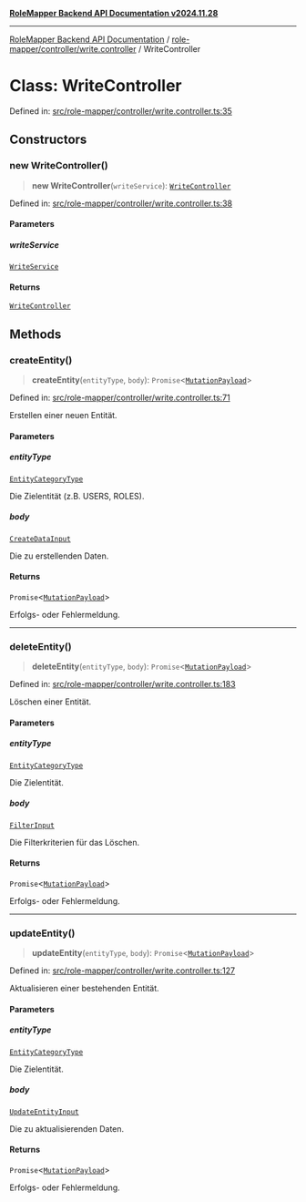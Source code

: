 [**RoleMapper Backend API Documentation v2024.11.28**](../../../../README.md)

***

[RoleMapper Backend API Documentation](../../../../modules.md) / [role-mapper/controller/write.controller](../README.md) / WriteController

# Class: WriteController

Defined in: [src/role-mapper/controller/write.controller.ts:35](https://github.com/FlowCraft-AG/RoleMapper/blob/64577d705cc4c579b4cd41d48895a5fa1f3b9249/backend/src/role-mapper/controller/write.controller.ts#L35)

## Constructors

### new WriteController()

> **new WriteController**(`writeService`): [`WriteController`](WriteController.md)

Defined in: [src/role-mapper/controller/write.controller.ts:38](https://github.com/FlowCraft-AG/RoleMapper/blob/64577d705cc4c579b4cd41d48895a5fa1f3b9249/backend/src/role-mapper/controller/write.controller.ts#L38)

#### Parameters

##### writeService

[`WriteService`](../../../service/write.service/classes/WriteService.md)

#### Returns

[`WriteController`](WriteController.md)

## Methods

### createEntity()

> **createEntity**(`entityType`, `body`): `Promise`\<[`MutationPayload`](../../../model/payload/mutation.payload/classes/MutationPayload.md)\>

Defined in: [src/role-mapper/controller/write.controller.ts:71](https://github.com/FlowCraft-AG/RoleMapper/blob/64577d705cc4c579b4cd41d48895a5fa1f3b9249/backend/src/role-mapper/controller/write.controller.ts#L71)

Erstellen einer neuen Entität.

#### Parameters

##### entityType

[`EntityCategoryType`](../../../model/entity/entities.entity/type-aliases/EntityCategoryType.md)

Die Zielentität (z.B. USERS, ROLES).

##### body

[`CreateDataInput`](../../../model/input/create.input/type-aliases/CreateDataInput.md)

Die zu erstellenden Daten.

#### Returns

`Promise`\<[`MutationPayload`](../../../model/payload/mutation.payload/classes/MutationPayload.md)\>

Erfolgs- oder Fehlermeldung.

***

### deleteEntity()

> **deleteEntity**(`entityType`, `body`): `Promise`\<[`MutationPayload`](../../../model/payload/mutation.payload/classes/MutationPayload.md)\>

Defined in: [src/role-mapper/controller/write.controller.ts:183](https://github.com/FlowCraft-AG/RoleMapper/blob/64577d705cc4c579b4cd41d48895a5fa1f3b9249/backend/src/role-mapper/controller/write.controller.ts#L183)

Löschen einer Entität.

#### Parameters

##### entityType

[`EntityCategoryType`](../../../model/entity/entities.entity/type-aliases/EntityCategoryType.md)

Die Zielentität.

##### body

[`FilterInput`](../../../model/input/filter.input/type-aliases/FilterInput.md)

Die Filterkriterien für das Löschen.

#### Returns

`Promise`\<[`MutationPayload`](../../../model/payload/mutation.payload/classes/MutationPayload.md)\>

Erfolgs- oder Fehlermeldung.

***

### updateEntity()

> **updateEntity**(`entityType`, `body`): `Promise`\<[`MutationPayload`](../../../model/payload/mutation.payload/classes/MutationPayload.md)\>

Defined in: [src/role-mapper/controller/write.controller.ts:127](https://github.com/FlowCraft-AG/RoleMapper/blob/64577d705cc4c579b4cd41d48895a5fa1f3b9249/backend/src/role-mapper/controller/write.controller.ts#L127)

Aktualisieren einer bestehenden Entität.

#### Parameters

##### entityType

[`EntityCategoryType`](../../../model/entity/entities.entity/type-aliases/EntityCategoryType.md)

Die Zielentität.

##### body

[`UpdateEntityInput`](../../../model/dto/update.dto/type-aliases/UpdateEntityInput.md)

Die zu aktualisierenden Daten.

#### Returns

`Promise`\<[`MutationPayload`](../../../model/payload/mutation.payload/classes/MutationPayload.md)\>

Erfolgs- oder Fehlermeldung.
